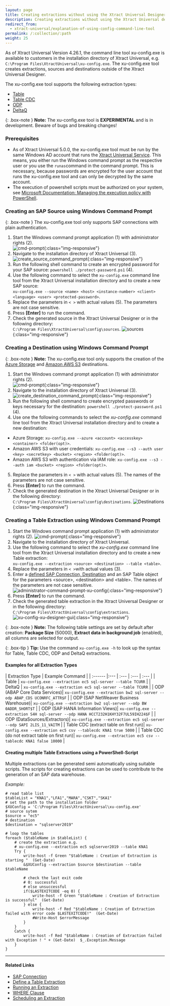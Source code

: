 ```yaml
---
layout: page
title: Creating extractions without using the Xtract Universal Designer
description: Creating extractions without using the Xtract Universal designer GUI
redirect_from:
  - xtract-universal/explanation-of-using-config-command-line-tool
permalink: /:collection/:path
weight: 25
---
```


As of Xtract Universal Version 4.26.1, the command line tool xu-config.exe is available to customers in the installation directory of Xtract Universal, e.g. `C:\Program Files\XtractUniversal\xu-config.exe`.
The xu-config.exe tool creates extractions, sources and destinations outside of the Xtract Universal Designer.

The xu-config.exe tool supports the following extraction types:
- [Table](https://help.theobald-software.com/en/xtract-universal/table)
- [Table CDC](https://help.theobald-software.com/en/xtract-universal/table-cdc)
- [ODP](https://help.theobald-software.com/en/xtract-universal/odp) 
- [DeltaQ](https://help.theobald-software.com/en/xtract-universal/datasource-deltaq)

{: .box-note }
**Note:** The xu-config.exe tool is **EXPERIMENTAL** and is in development. Beware of bugs and breaking changes! 


### Prerequisites

- As of Xtract Universal 5.0.0, the xu-config.exe tool must be run by the same Windows AD account that runs the [Xtract Universal Service](https://help.theobald-software.com/en/xtract-universal/advanced-techniques/service-account). 
This means, you either run the Windows command prompt as the respective user or you use the ```runas```command in the command prompt.
This is necessary, because passwords are encrypted for the user account that runs the xu-config.exe tool and can only be decrypted by the same account.
- The execution of powershell scripts must be authorized on your system, see [Microsoft Documentation: Managing the execution policy with PowerShell](https://docs.microsoft.com/en-us/powershell/module/microsoft.powershell.core/about/about_execution_policies?view=powershell-7.2#managing-the-execution-policy-with-powershell).


### Creating an SAP Source using Windows Command Prompt

{: .box-note }
The xu-config.exe tool only supports SAP connections with plain authentication.

1. Start the Windows command prompt application (1) with administrator rights (2). <br>
![cmd-prompt](/img/contents/cmd_prompt.png){:class="img-responsive"}
2. Navigate to the installation directory of Xtract Universal (3). <br>
![create_source_command_prompt](/img/contents/create_source_command_prompt.png){:class="img-responsive"}
3. Run the following shell command to create an encrypted password for your SAP source: `powershell ./protect-password.ps1` (4).<br>
4. Use the following command to select the `xu-config.exe` command line tool from the Xtract Universal installation directory and to create a new SAP source: <br>
`xu-config.exe --source <name> <host> <instance-number> <client> <language> <user> <protected-password>`.<br>
5. Replace the parameters in `< >` with actual values (5). The parameters are not case sensitive.<br>
6. Press **[Enter]** to run the command. 
7. Check the generated source in the Xtract Universal Designer or in the following directory: <br>`C:\Program Files\XtractUniversal\config\sources`.
![sources](/img/contents/xu_manage_source_2.png){:class="img-responsive"}

### Creating a Destination using Windows Command Prompt

{: .box-note }
**Note:** The xu-config.exe tool only supports the creation of the [Azure Storage](https://help.theobald-software.com/en/xtract-universal/destinations/azure-storage#destination-details) and [Amazon AWS S3](https://help.theobald-software.com/en/xtract-universal/destinations/amazon-aws-s3#destination-details) destinations.

1. Start the Windows command prompt application (1) with administrator rights (2). <br>
![cmd-prompt](/img/contents/cmd_prompt.png){:class="img-responsive"}
2. Navigate to the installation directory of Xtract Universal (3). <br>
![create_destination_command_prompt](/img/contents/create_destination_command_prompt.png){:class="img-responsive"}
3. Run the following shell command to create encrypted passwords or keys necessary for the destination: `powershell ./protect-password.ps1` (4). <br>
4. Use one the following commands to select the *xu-config.exe* command line tool from the Xtract Universal installation directory and to create a new destination: <br>
- Azure Storage: `xu-config.exe --azure <account> <accesskey> <container> <folder(opt)>`.<br>
- Amazon AWS S3 with user credentials: `xu-config.exe --s3 --auth user <key> <secretkey> <bucket> <region> <folder(opt)>`.<br>
- Amazon AWS S3 with authentication via IAM role: `xu-config.exe --s3 --auth iam <bucket> <region> <folder(opt)>`.<br>
5. Replace the parameters in `< >` with actual values (5). The names of the parameters are not case sensitive.<br>
6. Press **[Enter]** to run the command.
7. Check the generated destination in the Xtract Universal Designer or in the following directory: <br>`C:\Program Files\XtractUniversal\config\destinations`.
![Destinations](/img/contents/destinations_load_manage_shared.png){:class="img-responsive"}


### Creating a Table Extraction using Windows Command Prompt

1. Start the Windows command prompt application (1) with administrator rights (2). 
![cmd-prompt](/img/contents/cmd_prompt.png){:class="img-responsive"}
2. Navigate to the installation directory of Xtract Universal.
3. Use the following command to select the *xu-config.exe* command line tool from the Xtract Universal installation directory and to create a new Table extraction: <br>
`xu-config.exe --extraction <source> <destination> --table <table>`.
4. Replace the parameters in `< >`with actual values (3). 
5. Enter a [defined SAP Connection, Destination](https://help.theobald-software.com/en/xtract-universal/introduction/backup-and-migration#configuration-files) and an SAP Table object for the parameters \<source\>, \<destination\> and \<table\>. 
The names of the parameters are not case sensitive. <br>
![administrator-command-prompt-xu-config](/img/contents/administrator-command-prompt-xu-config.png){:class="img-responsive"}
6. Press **[Enter]** to run the command. 
7. Check the generated table extraction in the Xtract Universal Designer or in the following directory: <br>`C:\Program Files\XtractUniversal\config\extractions`.
![xu-config-xu-designer-gui](/img/contents/xu-config-xu-designer-gui.png){:class="img-responsive"} 

{: .box-note }
**Note:** The following table settings are set by default after creation: **Package Size** (50000), **Extract data in background job** (enabled), all columns are selected for output.

{: .box-tip }
**Tip:** Use the command `xu-config.exe -h` to look up the syntax for Table, Table CDC, ODP and DeltaQ extractions.

#### Examples for all Extraction Types

| Extraction Type | Example Command |
| :------ |:--- | :--- | :--- | :--- |
| Table | `xu-config.exe --extraction ec5 sql-server --table TCURR` |
| DeltaQ | `xu-config.exe --extraction ec5 sql-server --table TCURR` |
| ODP (ABAP Core Data Services)| `xu-config.exe --extraction bw2 sql-server --odp ABAP_CDS UCONRFC_ATTR$F` |
| ODP (SAP NetWeaver Business Warehouse)| `xu-config.exe --extraction bw2 sql-server --odp BW 0ADDR_SHORT$T` |
| ODP (SAP HANA Information Views)| `xu-config.exe --extraction S4H sql-server --odp HANA HCCT232H1KHY32F7UL59IH224$F` |
| ODP (DataSources/Extractors)| `xu-config.exe --extraction ec5 sql-server --odp SAPI 2LIS_11_VAITM` |
| Table CDC (extract table on first run)| `xu-config.exe --extraction ec5 csv --tablecdc KNA1 true 5000` |
| Table CDC (do not extract table on first run)| `xu-config.exe --extraction ec5 csv --tablecdc KNA1 false 10000` |

#### Creating multiple Table Extractions using a PowerShell-Script

Multiple extractions can be generated semi automatically using suitable scripts.
The scripts for creating extractions can be used to contribute to the generation of an SAP data warehouse. 

*Example:*

```shell
# read table list
$tableList = "KNA1","LFA1","MARA","CSKT","SKA1"
# set the path to the installation folder
$XUConfig = 'C:\Program Files\XtractUniversal\xu-config.exe'
# source sytem
$source = "ec5"
# destination
$destination = "sqlserver2019"

# loop the tables
foreach ($tableName in $tableList) {
    # create the extraction e.g.
    # xu-config.exe --extraction ec5 sqlserver2019 --table KNA1 
	Try {	    	        
		write-host -f Green "$tableName : Creation of Extraction is starting "  (Get-Date)            			
	    &$XUConfig --extraction $source $destination --table $tableName    
	    
	    # check the last exit code
	    # 0: successful
	    # else unsuccessful
	    if($LASTEXITCODE -eq 0) {                           
			write-host -f Green "$tableName : Creation of Extraction  is successful"  (Get-Date)            
	    } else {           
	        write-host -f Red "$tableName : Creation of Extraction failed with error code $LASTEXITCODE!"  (Get-Date)
	        #Write-Host $errorMessage
	    }                
	}
	Catch {
		write-host -f Red "$tableName : Creation of Extraction failed with Exception ! " + (Get-Date)  $_.Exception.Message
	}    	  
}
```



*****
#### Related Links
 - [SAP Connection](https://help.theobald-software.com/en/xtract-universal/introduction/sap-connection#creating-an-sap-connection)
 - [Define a Table Extraction](https://help.theobald-software.com/en/xtract-universal/getting-started/define-a-table-extraction#adding-tables)
 - [Running an Extraction](https://help.theobald-software.com/en/xtract-universal/getting-started/run-an-extraction)
 - [WHERE Clause](https://help.theobald-software.com/en/xtract-universal/table/where-clause)
 - [Scheduling an Extraction](https://help.theobald-software.com/en/xtract-universal/execute-and-automate-extractions/call-via-scheduler)
 
